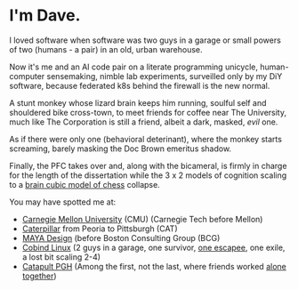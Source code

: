 # I'm Dave.

I loved software when software was two guys in a garage or small powers of two (humans - a pair) in an old, urban warehouse.

Now it's me and an AI code pair on a literate programming unicycle, human-computer sensemaking, nimble lab experiments, surveilled only by my DiY software, because federated k8s behind the firewall is the new normal.

A stunt monkey whose lizard brain keeps him running, soulful self and shouldered bike cross-town, to meet friends for coffee near The University, much like The Corporation is still a friend, albeit a dark, masked, _evil_ one.

As if there were only one (behavioral deterinant), where the monkey starts screaming, barely masking the Doc Brown emeritus shadow.

Finally, the PFC takes over and, along with the bicameral, is firmly in charge for the length of the dissertation while the 3 x 2 models of cognition scaling to a [brain cubic model of chess](https://www.nature.com/articles/d41586-018-05004-4) collapse.

You may have spotted me at:

* [Carnegie Mellon University](https://en.wikipedia.org/wiki/Carnegie_Mellon_University#:~:text=three%20programs%20ranked%20first%3A%20Artificial%20Intelligence%2C%20Programming%20Languages%2C%20and%20Information%20and%20Technology%20Management.%20In%20particular%2C%20the%20CMU%20School%20of%20Computer%20Science%20has%20been%20consistently%20ranked%20the%20best%20in%20the%20nation%2C%20tied%20with%20MIT%2C%20Stanford%2C%20and%20UC%20Berkeley.%20%5B59%5D) (CMU) (Carnegie Tech before Mellon)
* [Caterpillar](https://www.cmu.edu/regional-impact/assets/docs/nrec-report.pdf) from Peoria to Pittsburgh (CAT)
* [MAYA Design](https://www.gbbn.com/work/maya-design-headquarters/) (before Boston Consulting Group (BCG)
* [Cobind Linux](https://rubenerd.com/p1191/) (2 guys in a garage, one survivor, [one escapee](https://technical.ly/startups/google-pittsburgh-investment/), one exile, a lost bit scaling 2-4)
* [Catapult PGH](http://catapultpgh.org/) (Among the first, not the last, where friends worked [alone together](https://www.sherryturkle.com/alone-together))

